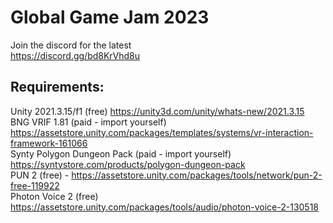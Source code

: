 # Global Game Jam 2023

Join the discord for the latest  <br />
https://discord.gg/bd8KrVhd8u

## Requirements:

Unity 2021.3.15/f1 (free) https://unity3d.com/unity/whats-new/2021.3.15  <br />
BNG VRIF 1.81 (paid - import yourself) https://assetstore.unity.com/packages/templates/systems/vr-interaction-framework-161066  <br />
Synty Polygon Dungeon Pack (paid - import yourself) https://syntystore.com/products/polygon-dungeon-pack <br />
PUN 2 (free) - https://assetstore.unity.com/packages/tools/network/pun-2-free-119922 <br />
Photon Voice 2 (free) https://assetstore.unity.com/packages/tools/audio/photon-voice-2-130518
